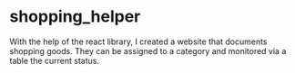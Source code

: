 # shopping_helper

With the help of the react library, I created a website that documents shopping goods. They can be assigned to a category and monitored via a table the current status.
